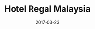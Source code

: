 ---
title: "Hotel Regal Malaysia"
date: 2017-03-23
publishdate: 2017-03-24

domain:
  - name: "hotelregalmalaysia.com.my"
    hosting: "gmail"
    email:
    - name: "info-"
      email: "info@hotelregalmalaysia.com.my"
      status: "Active"
      login: "2022/05/16 18:46:28"
      usage: "0.23"
    - name: "reservation-"
      email: "reservation@hotelregalmalaysia.com.my"
      status: "Active"
      login: "2022/05/16 18:52:32"
      usage: "0.31" 
    - name: "ShinajiiSdn Bhd"
      email: "administrator@hotelregalmalaysia.com.my"
      status: "Active"
      login: "2022/05/25 23:24:07"
      usage: "0.0" 
---